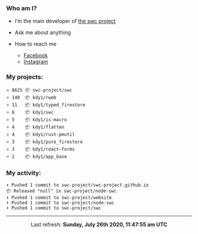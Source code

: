 ### Who am I?

- I’m the main developer of [the swc project](https://github.com/swc-project/swc)

- Ask me about anything

- How to reach me
  - [Facebook](https://www.facebook.com/profile.php?id=100024888122318)
  - [Instagram](https://www.instagram.com/kdy1123/)

### My projects:

```
⭐️ 8625 📦 swc-project/swc
⭐️ 140  📦 kdy1/rweb
⭐️ 11   📦 kdy1/typed_firestore
⭐️ 6    📦 kdy1/swc
⭐️ 5    📦 kdy1/is-macro
⭐️ 4    📦 kdy1/flatten
⭐️ 4    📦 kdy1/rust-pmutil
⭐️ 3    📦 kdy1/pure_firestore
⭐️ 3    📦 kdy1/react-forms
⭐️ 2    📦 kdy1/app_base
```

### My activity:

```
⬆️ Pushed 1 commit to swc-project/swc-project.github.io
📦 Released "null" in swc-project/node-swc
⬆️ Pushed 1 commit to swc-project/website
⬆️ Pushed 1 commit to swc-project/node-swc
⬆️ Pushed 1 commit to swc-project/swc
```

------------
<p align="center">Last refresh: <b>Sunday, July 26th 2020, 11:47:55 am UTC</b></p>